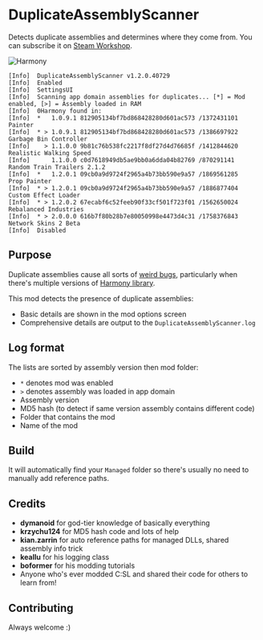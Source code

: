 # DuplicateAssemblyScanner

Detects duplicate assemblies and determines where they come from. You can subscribe it on [Steam Workshop](https://steamcommunity.com/sharedfiles/filedetails/?id=2013398705).

![Harmony](https://user-images.githubusercontent.com/1386719/76034521-0df19e80-5f37-11ea-8a34-3b65012e83f8.png)

```
[Info]  DuplicateAssemblyScanner v1.2.0.40729
[Info]  Enabled
[Info]  SettingsUI
[Info]  Scanning app domain assemblies for duplicates... [*] = Mod enabled, [>] = Assembly loaded in RAM
[Info]  0Harmony found in:
[Info]  *   1.0.9.1 812905134bf7bd868428280d601ac573 /1372431101   Painter
[Info]  * > 1.0.9.1 812905134bf7bd868428280d601ac573 /1386697922   Garbage Bin Controller
[Info]    > 1.1.0.0 9b81c76b538fc2217f8df27d4d76685f /1412844620   Realistic Walking Speed
[Info]      1.1.0.0 c0d7618949db5ae9bb0a6dda04b82769 /870291141    Random Train Trailers 2.1.2
[Info]  *   1.2.0.1 09cb0a9d9724f2965a4b73bb590e9a57 /1869561285   Prop Painter
[Info]  * > 1.2.0.1 09cb0a9d9724f2965a4b73bb590e9a57 /1886877404   Custom Effect Loader
[Info]  * > 1.2.0.2 67ecabf6c52feeb90f33cf501f723f01 /1562650024   Rebalanced Industries
[Info]  * > 2.0.0.0 616b7f80b28b7e80050998e4473d4c31 /1758376843   Network Skins 2 Beta
[Info]  Disabled
```

## Purpose

Duplicate assemblies cause all sorts of [weird bugs](https://github.com/CitiesSkylinesMods/TMPE/issues/747), particularly when there's multiple versions of [Harmony library](https://github.com/pardeike/Harmony).

This mod detects the presence of duplicate assemblies:

* Basic details are shown in the mod options screen
* Comprehensive details are output to the `DuplicateAssemblyScanner.log`

## Log format

The lists are sorted by assembly version then mod folder:

* `*` denotes mod was enabled
* `>` denotes assembly was loaded in app domain
* Assembly version
* MD5 hash (to detect if same version assembly contains different code)
* Folder that contains the mod
* Name of the mod

## Build

It will automatically find your `Managed` folder so there's usually no need to manually add reference paths.

## Credits

* **dymanoid** for god-tier knowledge of basically everything
* **krzychu124** for MD5 hash code and lots of help
* **kian.zarrin** for auto reference paths for managed DLLs, shared assembly info trick
* **keallu** for his logging class
* **boformer** for his modding tutorials
* Anyone who's ever modded C:SL and shared their code for others to learn from!

## Contributing

Always welcome :)
